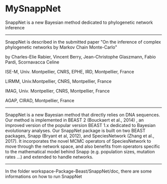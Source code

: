 # MySnappNet
SnappNet is a new Bayesian method dedicated to phylogenetic network inference

******************************************************************************************************************
SnappNet is described in the submitted paper "On the inference of complex phylogenetic networks by Markov Chain Monte-Carlo"

by Charles-Elie Rabier, Vincent Berry, Jean-Christophe Glaszmann, Fabio Pardi, Scornavacca Celine 


ISE-M, Univ. Montpellier, CNRS, EPHE, IRD, Montpellier, France

LIRMM, Univ.Montpellier, CNRS, Montpellier, France

IMAG, Univ. Montpellier, CNRS, Montpellier, France

AGAP, CIRAD, Montpellier, France 

***********************************************************************************************************************

SnappNet is a new Bayesian method that directly relies on DNA sequences. Our method is implemented in BEAST 2 (Bouckaert et al., 2014) , an improved version of the popular version BEAST 1.x dedicated to Bayesian evolutionary analyses. Our SnappNet package is built on two BEAST packages, Snapp (Bryant et al, 2012), and SpeciesNetwork (Zhang et al., 2017). It incorporates the novel MCMC operators of SpeciesNetwork to move through the network space, and also benefits from operators specific to the mathematical model behind Snapp (e.g. population sizes, mutation rates ...) and extended to handle networks. 

*************************************************************************************************************************

In the folder workspace-Package-Beast/SnappNet/doc, there are some informations on how to run SnappNet
